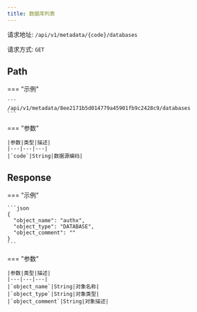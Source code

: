 ```yaml
---
title: 数据库列表
---
```


请求地址: `/api/v1/metadata/{code}/databases`

请求方式: `GET`

## Path

=== "示例"

    ```
    /api/v1/metadata/8ee2171b5d014779a45901fb9c2428c9/databases
    ```

=== "参数"

    |参数|类型|描述|
    |---|---|---|
    |`code`|String|数据源编码|

## Response

=== "示例"

    ```json
    {
      "object_name": "authx",
      "object_type": "DATABASE",
      "object_comment": ""
    }
    ```

=== "参数"

    |参数|类型|描述|
    |---|---|---|
    |`object_name`|String|对象名称|
    |`object_type`|String|对象类型|
    |`object_comment`|String|对象描述|
